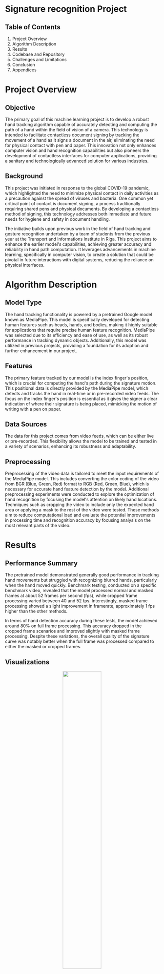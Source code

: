 # Signature recognition Project

## Table of Contents
1.	Project Overview
2.	Algorithm Description
3.	Results
4.	Codebase and Repository
5.	Challenges and Limitations
6.	Conclusion
7.	Appendices


# Project Overview
## Objective

The primary goal of this machine learning project is to develop a robust hand tracking algorithm capable of accurately detecting and computing the path of a hand within the field of vision of a camera. This technology is intended to facilitate contactless document signing by tracking the movement of a hand as it signs a document in the air, eliminating the need for physical contact with pen and paper. This innovation not only enhances computer vision and hand recognition capabilities but also pioneers the development of contactless interfaces for computer applications, providing a sanitary and technologically advanced solution for various industries.

## Background

This project was initiated in response to the global COVID-19 pandemic, which highlighted the need to minimize physical contact in daily activities as a precaution against the spread of viruses and bacteria. One common yet critical point of contact is document signing, a process traditionally requiring shared pens and physical documents. By developing a contactless method of signing, this technology addresses both immediate and future needs for hygiene and safety in document handling.

The initiative builds upon previous work in the field of hand tracking and gesture recognition undertaken by a team of students from the previous year at the Transport and Informations Institute in Riga. This project aims to enhance the earlier model's capabilities, achieving greater accuracy and reliability in hand path computation. It leverages advancements in machine learning, specifically in computer vision, to create a solution that could be pivotal in future interactions with digital systems, reducing the reliance on physical interfaces.

# Algorithm Description
## Model Type

The hand tracking functionality is powered by a pretrained Google model known as MediaPipe. This model is specifically developed for detecting human features such as heads, hands, and bodies, making it highly suitable for applications that require precise human feature recognition. MediaPipe was selected due to its efficiency and ease of use, as well as its robust performance in tracking dynamic objects. Additionally, this model was utilized in previous projects, providing a foundation for its adoption and further enhancement in our project.

## Features

The primary feature tracked by our model is the index finger's position, which is crucial for computing the hand's path during the signature motion. This positional data is directly provided by the MediaPipe model, which detects and tracks the hand in real-time or in pre-recorded video feeds. The focus on the index finger's position is essential as it gives the signer a clear indication of where their signature is being placed, mimicking the motion of writing with a pen on paper.

## Data Sources

The data for this project comes from video feeds, which can be either live or pre-recorded. This flexibility allows the model to be trained and tested in a variety of scenarios, enhancing its robustness and adaptability.

## Preprocessing

Preprocessing of the video data is tailored to meet the input requirements of the MediaPipe model. This includes converting the color coding of the video from BGR (Blue, Green, Red) format to RGB (Red, Green, Blue), which is necessary for accurate hand feature detection by the model. Additional preprocessing experiments were conducted to explore the optimization of hand recognition by focusing the model's attention on likely hand locations. Techniques such as cropping the video to include only the expected hand area or applying a mask to the rest of the video were tested. These methods aim to reduce computational load and evaluate the potential improvements in processing time and recognition accuracy by focusing analysis on the most relevant parts of the video.

# Results
## Performance Summary

The pretrained model demonstrated generally good performance in tracking hand movements but struggled with recognizing blurred hands, particularly when the hand moved quickly. Benchmark testing, conducted on a specific benchmark video, revealed that the model processed normal and masked frames at about 52 frames per second (fps), while cropped frame processing varied between 40 and 52 fps. Interestingly, masked frame processing showed a slight improvement in framerate, approximately 1 fps higher than the other methods.

In terms of hand detection accuracy during these tests, the model achieved around 80% on full frame processing. This accuracy dropped in the cropped frame scenarios and improved slightly with masked frame processing. Despite these variations, the overall quality of the signature curve was notably better when the full frame was processed compared to either the masked or cropped frames.

## Visualizations

<p align="center">
<img src="https://github.com/AllouetteVB/RemoteScan-Recognition/blob/main/ReadmeFiles/TestResults.png" width=50%>
</p>

There are multiples codes here. We can read the code as follows: {Methods}_{Detection Threshold Change}_{Interpolation Method}
In the {Methods} category, we can have ‘C’ for cropping method, ‘F’ for full picture method (or no processing method) and ‘M’ for masking method.
	In the {Detection Threshold Change} category, the attribute scale will modify two things in the program. The first thing is the cropped or masked area. The smaller the scale attribute, the smaller the considered area. But also, the smaller the scale attribute, the smaller the hand detection threshold. This was with the idea of improving detection when there was less information on the picture. As such, the code ‘DTC’ means “Detection threshold changing” referring to the second part and ‘DTF’ means “Detection threshold fixed” to 0.7. Incidentally, when the scaling is of 100, the detection threshold is of 0.7 too.
	The last part, {Interpolation Method} category, consider the methods to interpolate the next hand position.
Two algorithms were considered, the first one:

<p align="center">
<img src="https://github.com/AllouetteVB/RemoteScan-Recognition/blob/main/ReadmeFiles/FirstAlgo.png" width=30%>
</p>

This algorithm would consider the last position of the hand, and the last hand’s velocity and compute the next position. It would then add a fixed correction as an area around the position. 
The second algorithm:

<p align="center">
<img src="https://github.com/AllouetteVB/RemoteScan-Recognition/blob/main/ReadmeFiles/SecondAlgo.png" width=20%>
</p>

The second algorithm would use a modified Gaussian function dependent on the last position, the velocity, and the scaling to compute a possible area where the hand could be. 
Considering these two methods, the codes become ’DMD’ when the density function was used as the interpolation algorithm, and ‘DMS’ when the simpler one was used.
Incidentally, the comparison between the two methods gives the density one better.

<p align="center">
<img src="https://github.com/AllouetteVB/RemoteScan-Recognition/blob/main/ReadmeFiles/AlgosCompare.png" width=70%>
</p>

On the signature results, here is the signature of the benchmark video.

<p align="center">
<img src="https://github.com/AllouetteVB/RemoteScan-Recognition/blob/main/ReadmeFiles/FinalResult.png" width=60%>
</p>

The right picture is noisier than the left one even when it had better measurements before.


Visual aids included in the documentation illustrate the average frame rate and detection efficiency for full, cropped, and masked frame processing, alongside plots depicting the resulting signature curves. These visualizations are crucial for understanding the practical impacts of different preprocessing methods on the model’s performance.

## Interpretation

The results indicate that preprocessing the frames to potentially enhance hand tracking did not yield the expected improvements. In fact, the modifications slightly degraded the performance, particularly affecting the quality of the signature curve. This suggests that while preprocessing can influence detection efficiency and processing speed, its impact on the overall application effectiveness—especially for precise tasks like signature tracking—can be counterproductive.

## Unexpected Outcomes

One interesting finding was that preprocessing techniques, which theoretically should have simplified the model's task by isolating the hand region, actually resulted in worse performance outcomes. This was unexpected, particularly since the visual differences between the full and modified frames were not substantial. This highlights the complexity of hand tracking in dynamic conditions and suggests that further research might be needed to explore other methods of improving recognition accuracy without compromising the quality of the output.

# Codebase and Repository
## Repository Structure

The project repository is organized into several key directories and programming files to streamline development and testing:

•	Signature CSV: Stores CSV files of signature point coordinates.

•	Signatures Plots: Includes plots of the signatures derived from the benchmark tests.

•	Video: Houses various benchmark videos used for testing.

•	StereoDepth: House various test with stereo vision. The file inside are not documented.

•	Programming files are located outside these folders and are essential for running different components of the project.

## Primary and Secondary Files

•	Secondary Files:

•	Result_plotting: Responsible for displaying live demo signatures.

•	Signature_graphs: Generates plots for benchmark signatures.


•	Primary Files:

•	Camera: Manages camera-related tasks.

•	Hand: Handles the hand recognition model tasks.

•	Point: Manages saving of point data and interpolation of the next point positions.

•	Depth: Attempts to handle depth-related tasks for computing the monocular depth of the finger position.

•	BezierCurves: Responsible for smoothing the signature curves using Bézier curve techniques.

•	Main: Integrates all components and manages the overall process.

These files are mostly documented.

## Dependencies

The project utilizes several external libraries and frameworks:

•	MediaPipe: For the hand recognition model.

•	OpenCV2: For camera management.

•	Bezier, Simpy: For generating Bézier curves.

•	Numpy, Torch, Scipy: Used primarily for depth calculation tasks.

•	Matplotlib: For generating plots and visualizations.

•	Pandas: For exporting data to CSV format.

•	time, threading: For managing timing and parallel processes.

## Setup Instructions
To set up the project environment, follow these general steps:
1.	Ensure all dependencies are installed. This can typically be done via pip, e.g., `pip install mediapipe opencv-python bezier simpy numpy torch scipy matplotlib pandas`.
2.	Clone the repository to your local machine.
3.	Navigate to the project directory.

## Running the Project

•	To start the project, run the`Main` script. This script integrates all components and initiates the hand tracking and signature processing functionalities.

# Challenges and Limitations
## Known Issues

While there are no bugs in the implementation, several issues impact the reliability and effectiveness of the project:

•	Path Detection: The hand path detection isn't 100% reliable, occasionally resulting in noisy signatures.

•	Hand Detection: Limited visibility or clarity of the hand reduces the hand detection rate.

•	Depth Computation: Challenges persist in accurately calculating the depth of the hand in the scene.

•	Curve Smoothing: Current methods for smoothing the signature curve need refinement.

•	Signature Distortion: Distortions in the signature occur due to inadequate camera calibration.

## Areas for Improvement

•	Hand Detection and Path Prediction: Enhanced research or additional training may improve hand detection accuracy. However, predicting the hand's next position during random movements like signatures remains challenging.

•	Depth Estimation: Three methods were explored:
1.	Stereo Vision: Initial attempts using two cameras with epipolar geometry failed, likely due to mismatched camera specifications.
2.	Monocular Depth Estimation: While this approach provided a depth map, it was either imprecise or computationally intensive for live applications.
3.	Geometric Estimation: Using hand size and bounding box geometry proved unreliable, especially with varied hand orientations.

Further attempts might reconsider the stereo vision approach, focusing on using identical cameras as studies seems to show this approach possible. Otherwise, the add of a third camera and triangulation will of course work…



•	Curve Smoothing: Further experimentation with various smoothing techniques could enhance the quality without losing significant data.

•	Camera Calibration: Improvements in camera calibration, potentially using a professionally manufactured chessboard, could reduce signature distortions.

## Limitations

The project faces inherent technological limitations:

•	Hardware Requirements: The need for one or two high-quality cameras and the computational power to run complex models adds significant cost.

•	Model Costs: Licensing or development costs associated with advanced models may be prohibitive for live applications.

•	Economic Constraints: In a cost-sensitive industry, these financial and technological barriers significantly challenge the widespread adoption and practical implementation of this technology.

# Conclusion

This documentation has detailed the development and deployment of a machine learning project aimed at enabling contactless document signing through hand tracking. Utilizing the pretrained MediaPipe model by Google, the project focused on accurately tracking the movement of a hand to simulate the process of signing a document in air. Despite the high potential of the chosen model, challenges such as path detection reliability, hand visibility, depth computation, and curve smoothing were encountered, which occasionally affected the output quality.

Achievements and Impact: The project successfully implemented a system capable of hand tracking with an approximate 80% accuracy in optimal conditions. It demonstrated the feasibility of using advanced computer vision techniques for real-world applications like contactless interfaces, which could be particularly useful in enhancing sanitary conditions and reducing physical contact in various environments.

Future Work: Future enhancements could include refining hand detection algorithms, exploring more reliable depth estimation methods, and improving the calibration of the system to reduce distortions. These improvements could further enhance the system's accuracy and reliability, making it more adaptable to diverse application scenarios. Additionally, the exploration of cost-effective hardware solutions could make the technology more accessible for widespread use.

# Appendices

## Glossary

No information to add.

## References

This report was written using ChatGPT4. https://chat.openai.com/share/9508c10c-368f-4635-91ce-d10752986b71 

A trello was used for paper information sharing https://trello.com/b/d19CRSw7/signature-recogition 

Another one for task advancement sharing https://trello.com/b/QR4xOhmA/remotescan-recognition

The previous project work github https://github.com/FallenElias/Finger_AirSigning_Project

Stereovision approach possibility https://learnopencv.com/depth-perception-using-stereo-camera-python-c/

## Contact Information

This work was done under Alexander Gravoski's tutoring.

## Group teamwork

Testing, Code, Repository architecture, Documentation: Victor


### Team members:
  - BAROUH Victor
  - DELESTRE Clément
  - DU LONG DE ROSNAY Jean
  - TERBECHE ALAN
  - YANG Sally
